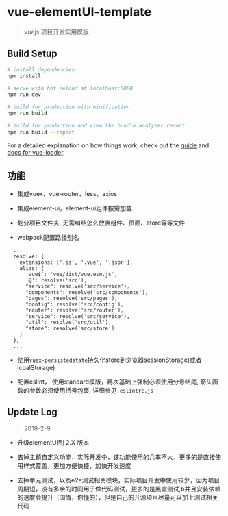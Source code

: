 # vue-elementUI-template

> vuejs 项目开发实用模版

## Build Setup

``` bash
# install dependencies
npm install

# serve with hot reload at localhost:8080
npm run dev

# build for production with minification
npm run build

# build for production and view the bundle analyzer report
npm run build --report
```

For a detailed explanation on how things work, check out the [guide](http://vuejs-templates.github.io/webpack/) and [docs for vue-loader](http://vuejs.github.io/vue-loader).

## 功能
  
* 集成vuex、vue-router、less、axios

* 集成element-ui，element-ui组件按需加载

* 划分项目文件夹, 无需纠结怎么放置组件、页面、store等等文件

* webpack配置路径别名
```
  ...
  resolve: {
    extensions: ['.js', '.vue', '.json'],
    alias: {
      'vue$': 'vue/dist/vue.esm.js',
      '@': resolve('src'),
      "service": resolve('src/service'),
      "components": resolve('src/components'),
      "pages": resolve('src/pages'),
      "config": resolve('src/config'),
      "router": resolve('src/router'),
      "service": resolve('src/service'),
      "util": resolve('src/util'),
      "store": resolve('src/store')
    }
  },    
  ...
```

* 使用```vuex-persistedstate```持久化store到浏览器sessionStorage(或者lcoalStorage)

* 配置eslint， 使用standard模版，再次基础上强制必须使用分号结尾, 箭头函数的参数必须使用括号包裹, 详细参见```.eslintrc.js```


## Update Log

> 2018-2-9

* 升级elementUI到 2.X 版本

* 去掉主题自定义功能，实际开发中，该功能使用的几率不大，更多的是直接使用样式覆盖，更加方便快捷，加快开发速度

* 去掉单元测试，以及e2e测试相关模块，实际项目开发中使用较少，因为项目周期短，没有多余的时间用于做代码测试，更多的是黑盒测试,b并且安装依赖的速度会提升（国情，你懂的），但是自己的开源项目尽量可以加上测试相关代码
